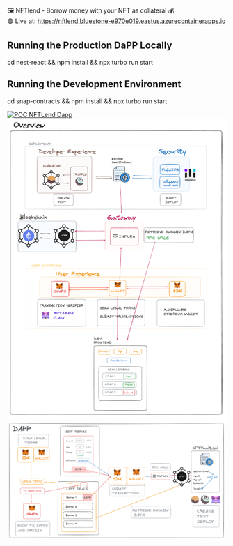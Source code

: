 🖼️ NFTlend - Borrow money with your NFT as collateral 💰  
🟢  Live at: https://nftlend.bluestone-e970e019.eastus.azurecontainerapps.io

## Running the Production DaPP Locally
cd nest-react && npm install && npx turbo run start

## Running the Development Environment 
cd snap-contracts && npm install && npx turbo run start

[![POC NFTLend Dapp](http://img.youtube.com/vi/sSq6okklBQ4/0.jpg)](https://www.youtube.com/watch?v=sSq6okklBQ4 "Click to play on YouTube")  
![Consensys Products Overview](/consensys-overview.png)  
![NTFLend Dapp POC Overview](/dapp-overview.png)
